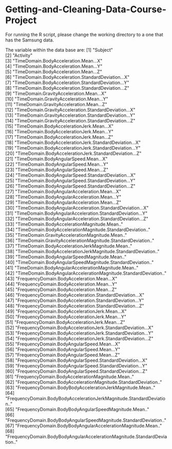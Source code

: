 # Getting-and-Cleaning-Data-Course-Project

For running the R script, please change the working directory to a one that has the Samsung data.

The variable within the data base are:
     [1] "Subject"                                                                 
     [2] "Activity"                                                                
     [3] "TimeDomain.BodyAcceleration.Mean...X"                                    
     [4] "TimeDomain.BodyAcceleration.Mean...Y"                                    
     [5] "TimeDomain.BodyAcceleration.Mean...Z"                                    
     [6] "TimeDomain.BodyAcceleration.StandardDeviation...X"                       
     [7] "TimeDomain.BodyAcceleration.StandardDeviation...Y"                       
     [8] "TimeDomain.BodyAcceleration.StandardDeviation...Z"                       
     [9] "TimeDomain.GravityAcceleration.Mean...X"                                 
    [10] "TimeDomain.GravityAcceleration.Mean...Y"                                 
    [11] "TimeDomain.GravityAcceleration.Mean...Z"                                 
    [12] "TimeDomain.GravityAcceleration.StandardDeviation...X"                    
    [13] "TimeDomain.GravityAcceleration.StandardDeviation...Y"                    
    [14] "TimeDomain.GravityAcceleration.StandardDeviation...Z"                    
    [15] "TimeDomain.BodyAccelerationJerk.Mean...X"                                
    [16] "TimeDomain.BodyAccelerationJerk.Mean...Y"                                
    [17] "TimeDomain.BodyAccelerationJerk.Mean...Z"                                
    [18] "TimeDomain.BodyAccelerationJerk.StandardDeviation...X"                   
    [19] "TimeDomain.BodyAccelerationJerk.StandardDeviation...Y"                   
    [20] "TimeDomain.BodyAccelerationJerk.StandardDeviation...Z"                   
    [21] "TimeDomain.BodyAngularSpeed.Mean...X"                                    
    [22] "TimeDomain.BodyAngularSpeed.Mean...Y"                                    
    [23] "TimeDomain.BodyAngularSpeed.Mean...Z"                                    
    [24] "TimeDomain.BodyAngularSpeed.StandardDeviation...X"                       
    [25] "TimeDomain.BodyAngularSpeed.StandardDeviation...Y"                       
    [26] "TimeDomain.BodyAngularSpeed.StandardDeviation...Z"                       
    [27] "TimeDomain.BodyAngularAcceleration.Mean...X"                             
    [28] "TimeDomain.BodyAngularAcceleration.Mean...Y"                             
    [29] "TimeDomain.BodyAngularAcceleration.Mean...Z"                             
    [30] "TimeDomain.BodyAngularAcceleration.StandardDeviation...X"                
    [31] "TimeDomain.BodyAngularAcceleration.StandardDeviation...Y"                
    [32] "TimeDomain.BodyAngularAcceleration.StandardDeviation...Z"                
    [33] "TimeDomain.BodyAccelerationMagnitude.Mean.."                             
    [34] "TimeDomain.BodyAccelerationMagnitude.StandardDeviation.."                
    [35] "TimeDomain.GravityAccelerationMagnitude.Mean.."                          
    [36] "TimeDomain.GravityAccelerationMagnitude.StandardDeviation.."             
    [37] "TimeDomain.BodyAccelerationJerkMagnitude.Mean.."                         
    [38] "TimeDomain.BodyAccelerationJerkMagnitude.StandardDeviation.."            
    [39] "TimeDomain.BodyAngularSpeedMagnitude.Mean.."                             
    [40] "TimeDomain.BodyAngularSpeedMagnitude.StandardDeviation.."                
    [41] "TimeDomain.BodyAngularAccelerationMagnitude.Mean.."                      
    [42] "TimeDomain.BodyAngularAccelerationMagnitude.StandardDeviation.."         
    [43] "FrequencyDomain.BodyAcceleration.Mean...X"                               
    [44] "FrequencyDomain.BodyAcceleration.Mean...Y"                               
    [45] "FrequencyDomain.BodyAcceleration.Mean...Z"                               
    [46] "FrequencyDomain.BodyAcceleration.StandardDeviation...X"                  
    [47] "FrequencyDomain.BodyAcceleration.StandardDeviation...Y"                  
    [48] "FrequencyDomain.BodyAcceleration.StandardDeviation...Z"                  
    [49] "FrequencyDomain.BodyAccelerationJerk.Mean...X"                           
    [50] "FrequencyDomain.BodyAccelerationJerk.Mean...Y"                           
    [51] "FrequencyDomain.BodyAccelerationJerk.Mean...Z"                           
    [52] "FrequencyDomain.BodyAccelerationJerk.StandardDeviation...X"              
    [53] "FrequencyDomain.BodyAccelerationJerk.StandardDeviation...Y"              
    [54] "FrequencyDomain.BodyAccelerationJerk.StandardDeviation...Z"              
    [55] "FrequencyDomain.BodyAngularSpeed.Mean...X"                               
    [56] "FrequencyDomain.BodyAngularSpeed.Mean...Y"                               
    [57] "FrequencyDomain.BodyAngularSpeed.Mean...Z"                               
    [58] "FrequencyDomain.BodyAngularSpeed.StandardDeviation...X"                  
    [59] "FrequencyDomain.BodyAngularSpeed.StandardDeviation...Y"                  
    [60] "FrequencyDomain.BodyAngularSpeed.StandardDeviation...Z"                  
    [61] "FrequencyDomain.BodyAccelerationMagnitude.Mean.."                        
    [62] "FrequencyDomain.BodyAccelerationMagnitude.StandardDeviation.."           
    [63] "FrequencyDomain.BodyBodyAccelerationJerkMagnitude.Mean.."                
    [64] "FrequencyDomain.BodyBodyAccelerationJerkMagnitude.StandardDeviation.."   
    [65] "FrequencyDomain.BodyBodyAngularSpeedMagnitude.Mean.."                    
    [66] "FrequencyDomain.BodyBodyAngularSpeedMagnitude.StandardDeviation.."       
    [67] "FrequencyDomain.BodyBodyAngularAccelerationMagnitude.Mean.."             
    [68] "FrequencyDomain.BodyBodyAngularAccelerationMagnitude.StandardDeviation.."
